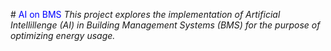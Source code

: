 #<span style="color: blue"> AI on BMS </span> 
*This project explores the implementation of Artificial Intellillenge (AI)
 in Building Management Systems (BMS) for the purpose of optimizing energy
 usage.*

